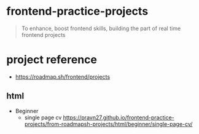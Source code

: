 # frontend-practice-projects

> To enhance, boost frontend skills, building the part of real time frontend projects

# project reference

- https://roadmap.sh/frontend/projects

## html

- Beginner
  - single page cv https://pravn27.github.io/frontend-practice-projects/from-roadmapsh-projects/html/beginner/single-page-cv/

